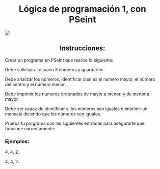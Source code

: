 <h1 align="center">Lógica de programación 1, con PSeint</h1>

 <p align="left">
   <img src="[https://img.shields.io/badge/STATUS-EN%20DESAROLLO-green](https://github.com/mrandrespimiento/logica-programacion-1/assets/58539878/21b52743-5da7-4edf-810c-2f341bc581c5)">
   </p>

<h2 align="center">Instrucciones:</h2>

<p>Crear un programa en PSeInt que realice lo siguiente:<br></p>
<p></p>Debe solicitar al usuario 3 números y guardarlos.<br></p>
<p>Debe analizar los números, identificar cual es el número mayor, el número del centro y el número menor.<br></p>
<p>Debe imprimir los números ordenados de mayor a menor, y de menor a mayor.<br></p>
<p>Debe ser capaz de identificar si los números son iguales e imprimir un mensaje diciendo que los números son iguales.<br></p>
<p>Prueba tu programa con las siguientes entradas para asegurarte que funcione correctamente:<br></p>

<h3>Ejemplos: <br></h3>
<p>4, 4, 2.</p>
<p>4, 4, 2.</p>
